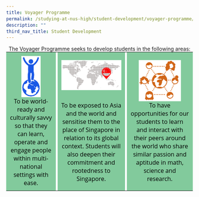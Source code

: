 ```yaml
---
title: Voyager Programme
permalink: /studying-at-nus-high/student-development/voyager-programme/
description: ""
third_nav_title: Student Development
---
```

<center>The Voyager Programme seeks to develop students in the following areas:</center>

<table style="margin: 0px; outline: 0px; padding: 0px; color: rgb(0, 0, 0); font-family: &quot;Open Sans&quot;, sans-serif; font-size: 16px; font-style: normal; font-variant-ligatures: normal; font-variant-caps: normal; font-weight: 400; letter-spacing: normal; orphans: 2; text-align: left; text-transform: none; white-space: normal; widows: 2; word-spacing: 0px; -webkit-text-stroke-width: 0px; background-color: rgb(255, 255, 255); text-decoration-thickness: initial; text-decoration-style: initial; text-decoration-color: initial;" border="0"><tbody style="margin: 0px; outline: 0px; padding: 0px;"><tr style="margin: 0px; outline: 0px; padding: 0px;"><td style="margin: 0px; outline: 0px; padding: 10px; background-color: rgb(130, 202, 156); text-align: center;"><img style="margin: auto; outline: none; padding: 0px; border: none; clear: both; display: block; object-fit: contain; object-position: center top; width: 53px; height: 111px;" class="ive_eobj_center" alt="Icon 1.png" src="/images/voyager1.jpg">To be world-ready and culturally savvy so that they can learn, operate and engage people within multi-national settings with ease.</td><td style="margin: 0px; outline: 0px; padding: 0px;" width="5px"></td><td style="margin: 0px; outline: 0px; padding: 10px; background-color: rgb(130, 202, 156); text-align: center;"><img style="margin: auto; outline: none; padding: 0px; border: none; clear: both; display: block; object-fit: contain; object-position: center top; width: 224px; height: 111px;" class="ive_eobj_center" alt="Icon 2.png" width="100%" src="/images/voyager2.jpg">To be exposed to Asia and the world and sensitise them to the place of Singapore in relation to its global context. Students will also deepen their commitment and rootedness to Singapore.</td><td style="margin: 0px; outline: 0px; padding: 0px;" width="5px"></td><td style="margin: 0px; outline: 0px; padding: 10px; background-color: rgb(130, 202, 156); text-align: center;"><img style="margin: auto; outline: none; padding: 0px; border: none; clear: both; display: block; object-fit: contain; object-position: center top; width: 116px; height: 111px;" class="ive_eobj_center" alt="Icon 3.png" src="/images/voyager3.jpg">To have opportunities for our students to learn and interact with their peers around the world who share similar passion and aptitude in math, science and research.</td></tr></tbody></table>